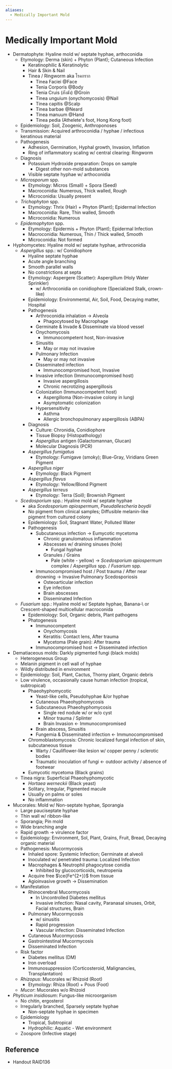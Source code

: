 ```yaml
---
aliases:
  - Medically Important Mold
---
```


# Medically Important Mold

- Dermatophyte: Hyaline mold w/ septate hyphae, arthoconidia
	- Etymology: Derma (skin) + Phyton (Plant); Cutaneous Infection
		- Keratinophilic & Keratinolytic
		- Hair & Skin & Nail
		- Tinea / Ringworm aka โรคกราก
			- Tinea Faciei @Face
			- Tenia Corporis @Body
			- Tenia Cruis (สังฆัง) @Groin
			- Tinea unguium (onychomycosis) @Nail
			- Tinea capitis @Scalp
			- Tinea barbae @Neard
			- Tinea manuum @Hand
			- Tinea pedia (Athelete's foot, Hong Kong foot)
	- Epidemiology: Soil, Zoogenic, Anthroponoses
	- Transmission: Acquired arthroconidia / hyphae / infectious keratinous material
	- Pathogenesis
		- Adhesion, Germination, Hyphal growth, Invasion, Inflation
		- Ring of inflammatory scaling w/ central clearing: Ringworm
	- Diagnosis
		- Potassium Hydroxide preparation: Drops on sample
			- Digest other non-mold substances
		- Visible septate hyphae w/ arthoconidia
	- *Microsporum* spp.
		- Etymology: Micros (Small) + Spora (Seed)
		- Macroconidia: Numerous, Thick walled, Rough
		- Microconidia: Usually present
	- *Trichophyton* spp.
		- Etymology: Thrix (Hair) + Phyton (Plant); Epidermal Infection
		- Macroconidia: Rare, Thin walled, Smooth
		- Microconidia: Numerous
	- *Epidemophyton* spp.
		- Etymology: Epidermis + Phyton (Plant); Epidermal Infection
		- Macroconidia: Numerous, Thin / Thick walled, Smooth
		- Microconidia: Not formed
- Hyphomycetes: Hyaline mold w/ septate hyphae, arthroconidia
	- *Aspergillus* spp.: w/ Conidiophore  
		- Hyaline septate hyphae
		- Acute angle branching
		- Smooth parallel walls
		- No constrictions at septa
		- Etymology: Aspergere (Scatter): Aspergillum (Holy Water Sprinkler)
			- w/ Arthroconidia on conidiophore (Specialized Stalk, crown-like)
		- Epidemiology: Environmental, Air, Soil, Food, Decaying matter, Hospital
		- Pathogenesis
			- Arthroconidia inhalation → Alveola
				- Phagocytosed by Macrophage
			- Germinate & Invade & Disseminate via blood vessel
			- Onychomycosis
				- Immunocompetent host, Non-invasive
			- Sinusitis
				- May or may not invasive
			- Pulmonary Infection
				- May or may not invasive
			- Disseminated infection
				- Immunocompromised host, Invasive
			- Invasive infection (Immunocompromised host)
				- Invasive aspergillosis
				- Chronic necrotizing aspergillosis
			- Colonization (Immunocompetent host)
				- Aspergilloma (Non-invasive colony in lung)
				- Asymptomatic colonization
			- Hypersensitivity
				- Asthma
				- Allergic bronchopulmonary aspergillosis (ABPA)
		- Diagnosis
			- Culture: Chronidia, Conidiophore
			- Tissue Biopsy (Histopathology)
			- *Aspergillus* antigen (Galactomannan, Glucan)
			- Molecular Diagnosis (PCR)
		- *Aspergillus fumigatus*
			- Etymology: Fumigave (smoky); Blue-Gray, Viridians Green Pigment
		- *Aspergillus niger*
			- Etymology: Black Pigment
		- *Aspergillus flavus*
			- Etymology: Yellow/Blond Pigment
		- *Aspergillus terreus*
			- Etymology: Terra (Soil); Brownish Pigment
	- *Scedosporium* spp.: Hyaline mold w/ septate hyphae
		- aka *Scedosporium apiospermum*, *Pseudallescheria boydii*
		- No pigment from clinical samples; Diffusible melanin-like pigment from cultured colony
		- Epidemiology: Soil, Stagnant Water, Polluted Water
		- Pathogenesis
			- Subcutaneous infection → Eumycotic mycetoma
				- Chronic granulomatous inflammation
				- Abscesses w/ draining sinuses (hole)
					- Fungal hyphae
				- Granules / Grains
					- Pale (white - yellow) → *Scedosporium apiospermum* complex / *Aspergillus* spp. / *Fusarium* spp.
			- Immunocompromised host / Post trauma / After near drowning → Invasive Pulmonary Scedosporiosis
				- Osteoarticular infection
				- Eye infection
				- Brain abscesses
				- Disseminated Infection
	- *Fusarium* spp.: Hyaline mold w/ Septate hyphae, Banana-\ or Crescent-shaped multicellular macroconida
		- Epidemiology: Soil, Organic debris, Plant pathogens
		- Phatogenesis
			- Immunocompetent
				- Onychomycosis
				- Keratitis: Contact lens, After trauma
				- Mycetoma (Pale grain): After trauma
			- Immunocompromised host → Disseminated infection
- Dematiaceous molds: Darkly pigmented fungi (black molds)
	- Heterogeneous Group
	- Melanin pigment in cell wall of hyphae
	- Wildly distributed in environment
	- Epidemiology: Soil, Plant, Cactus, Thorny plant, Organic debris
	- Low virulence, occasionally cause human infection (tropical, subtropical)
		- Phaeohyphomycotic
			- Yeast-like cells, Pseudohyphae &/or hyphae
			- Cutaneous Phaeohyphomycosis
			- Subcutaneous Phaeohyphomycosis
				- Single red nodule w/ or w/o cyst
				- Minor trauma / Splinter
				- Brain Invasion ← Immunocompromised
			- Brain abscess, Sinusitis
			- Fungemia & Disseminated infection ← Immunocompromised
		- Chromoblastomycosis: Chronic localized fungal infection of skin, subcutaneous tissue
			- Warty / Cauliflower-like lesion w/ copper penny / sclerotic bodies
			- Traumatic inoculation of fungi ← outdoor activity / absence of footwear
		- Eumycotic mycetoma (Black grains)
	- Tinea nigra: Superficial Phaeohyphomycotic
		- *Hortaea werneckii* (Black yeast)
		- Solitary, Irregular, Pigmented macule
		- Usually on palms or soles
		- No inflammation
- Mucorales: Mold w/ Non-septate hyphae, Sporangia
	- Large pauciseptate hyphae
	- Thin wall w/ ribbon-like
	- Sporangia; Pin mold
	- Wide branching angle
	- Rapid growth → virulence factor
	- Epidemiology: Environment, Sol, Plant, Grains, Fruit, Bread, Decaying organic material
	- Pathogenesis: Mucormycosis
		- Inhaled spore: Systemic Infection; Germinate at alveoli
		- Inoculated w/ penetrated trauma: Localized Infection
		- Macrophages & Neutrophil phagocytose conidia
			- Inhibited by glucocorticoids, neutropenia
		- Acquire free $\ce{Fe^{2+}}$ from tissue
		- Agioinvasive growth → Dissemination
	- Manifestation
		- Rhinocerebral Mucormycosis
			- In Uncontrolled Diabetes mellitus
			- Invasive infection: Nasal cavity, Paranasal sinuses, Orbit, Facial structures, Brain
		- Pulmonary Mucormycosis
			- w/ sinusitis
			- Rapid progression
			- Vascular infection: Disseminated Infection
		- Cutaneous Mucormycosis
		- Gastrointestinal Mucormycosis
		- Disseminated Infection
	- Risk factor
		- Diabetes mellitus (DM)
		- Iron overload
		- Immunosuppression (Corticosteroid, Malignancies, Transplantation)
	- *Rhizopus*: Mucorales w/ Rhizoid (Root)
		- Etymology: Rhiza (Root) + Pous (Foot)
	- *Mucor*: Mucorales w/o Rhizoid
- *Phyticum insidiosum*: Fungus-like microorganism
	- No chitin, ergosterol
	- Irregularly branched, Sparsely septate hyphae
		- Non-septate hyphae in specimen
	- Epidemiology
		- Tropical, Subtropical
		- Hydrophilic: Aquatic - Wet environment
	- Zoospore (Infective stage)

## Reference

- Handout RAID136
